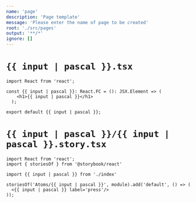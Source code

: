 ```yaml
---
name: 'page'
description: 'Page template'
message: 'Please enter the name of page to be created'
root: './src/pages'
output: '**/*'
ignore: []
---
```


# `{{ input | pascal }}.tsx`

```tsx
import React from 'react';

const {{ input | pascal }}: React.FC = (): JSX.Element => (
    <h1>{{ input | pascal }}</h1>
  );

export default {{ input | pascal }};

```

# `{{ input | pascal }}/{{ input | pascal }}.story.tsx`

```tsx
import React from 'react';
import { storiesOf } from '@storybook/react'

import {{ input | pascal }} from './index'

storiesOf('Atoms/{{ input | pascal }}', module).add('default', () => (
  <{{ input | pascal }} label='press'/>
));

```